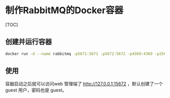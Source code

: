 # 制作RabbitMQ的Docker容器

[TOC]

## 创建并运行容器

```sh
docker run -d --name rabbitmq -p5671:5671 -p5672:5672 -p4369:4369 -p25672:25672 -p15671:15671 -p15672:15672 --restart=always rabbitmq:management
```

## 使用

容器启动之后就可以访问web 管理端了 http://127.0.0.1:15672 ，默认创建了一个 guest 用户，密码也是 guest。